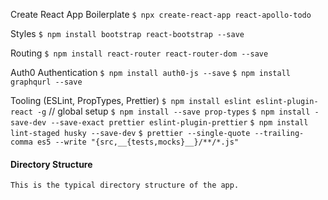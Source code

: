 
Create React App Boilerplate
`$ npx create-react-app react-apollo-todo`

Styles
`$ npm install bootstrap react-bootstrap --save`

Routing
`$ npm install react-router react-router-dom --save`

Auth0 Authentication
`$ npm install auth0-js --save`
`$ npm install graphqurl --save`

Tooling (ESLint, PropTypes, Prettier)
`$ npm install eslint eslint-plugin-react -g` // global setup
`$ npm install --save prop-types`
`$ npm install -save-dev --save-exact prettier eslint-plugin-prettier`
`$ npm install lint-staged husky --save-dev`
`$ prettier --single-quote --trailing-comma es5 --write "{src,__{tests,mocks}__}/**/*.js"`

  <insert-gif>

#### Directory Structure

    This is the typical directory structure of the app.

